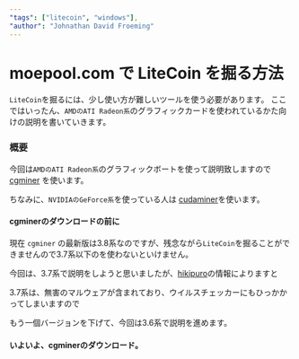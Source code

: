```yaml
---
"tags": ["litecoin", "windows"],
"author": "Johnathan David Froeming"
---
```


moepool.com で LiteCoin を掘る方法
==============================

`LiteCoin`を掘るには、少し使い方が難しいツールを使う必要があります。
ここではいったん、`AMDのATI Radeon系`のグラフィックカードを使われているかた向けの説明を書いていきます。

### 概要
今回は`AMDのATI Radeon系`のグラフィックボートを使って説明致しますので
[cgminer](https://github.com/ckolivas/cgminer) を使います。

ちなみに、`NVIDIAのGeForce系`を使っている人は [cudaminer](https://github.com/cbuchner1/CudaMiner)を使います。

#### cgminerのダウンロードの前に

現在 `cgminer` の最新版は3.8系なのですが、残念ながら`LiteCoin`を掘ることができませんので3.7系以下のを使わないといけません。

今回は、3.7系で説明をしようと思いましたが、[hikipuro](http://bitcoin.hateblo.jp/entry/2013/12/08/144922)の情報によりますと

3.7系は、無害のマルウェアが含まれており、ウイルスチェッカーにもひっかかってしまいますので

もう一個バージョンを下げて、今回は3.6系で説明を進めます。

#### いよいよ、cgminerのダウンロード。






